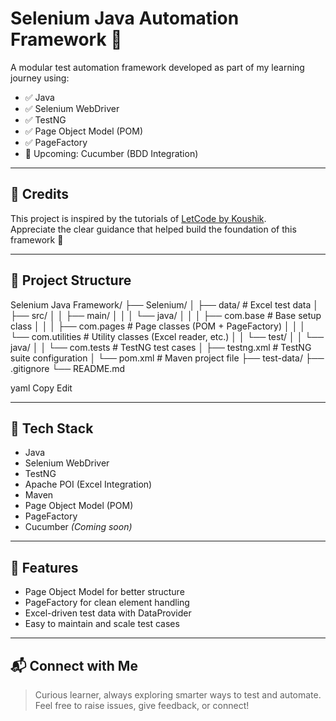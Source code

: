 # Selenium Java Automation Framework 🚀

A modular test automation framework developed as part of my learning journey using:

- ✅ Java
- ✅ Selenium WebDriver
- ✅ TestNG
- ✅ Page Object Model (POM)
- ✅ PageFactory
- 🔄 Upcoming: Cucumber (BDD Integration)

---

## 🙏 Credits  
This project is inspired by the tutorials of [LetCode by Koushik](https://www.youtube.com/c/LetCodewithKoushik).  
Appreciate the clear guidance that helped build the foundation of this framework 🙌

---

## 📁 Project Structure  

Selenium Java Framework/
├── Selenium/
│ ├── data/ # Excel test data
│ ├── src/
│ │ ├── main/
│ │ │ └── java/
│ │ │ ├── com.base # Base setup class
│ │ │ ├── com.pages # Page classes (POM + PageFactory)
│ │ │ └── com.utilities # Utility classes (Excel reader, etc.)
│ │ └── test/
│ │ └── java/
│ │ └── com.tests # TestNG test cases
│ ├── testng.xml # TestNG suite configuration
│ └── pom.xml # Maven project file
├── test-data/
├── .gitignore
└── README.md

yaml
Copy
Edit

---

## 🧪 Tech Stack  
- Java  
- Selenium WebDriver  
- TestNG  
- Apache POI (Excel Integration)  
- Maven  
- Page Object Model (POM)  
- PageFactory  
- Cucumber *(Coming soon)*

---

## 🚀 Features  
- Page Object Model for better structure  
- PageFactory for clean element handling  
- Excel-driven test data with DataProvider  
- Easy to maintain and scale test cases  

---

## 📬 Connect with Me  
> Curious learner, always exploring smarter ways to test and automate.  
Feel free to raise issues, give feedback, or connect!
